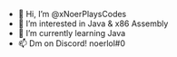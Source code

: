 - 👋 Hi, I’m @xNoerPlaysCodes
- 👀 I’m interested in Java & x86 Assembly
- 🌱 I’m currently learning Java
- 📫 Dm on Discord! noerlol#0

<!---
xNoerPlaysCodes/xNoerPlaysCodes is a ✨ special ✨ repository because its `README.md` (this file) appears on your GitHub profile.
You can click the Preview link to take a look at your changes.
--->
